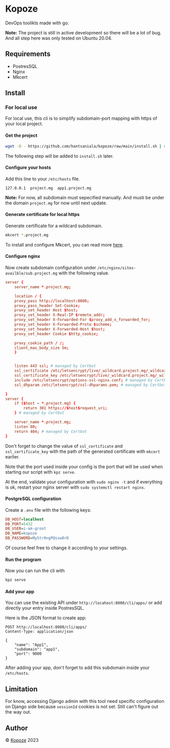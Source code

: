 # Kopoze

DevOps toolikts made with go.

**Note:** The project is still in active development so there will be a lot of bug. And all step here was only tested on Ubuntu 20.04.

## Requirements

- PostresSQL
- Nginx
- Mkcert

## Install

### For local use

For local use, this cli is to simplify subdomain-port mapping with https of your local project.

#### Get the project

```sh
wget -O - https://github.com/hantsaniala/kopoze/raw/main/install.sh | sudo bash
```

The following step will be added to `install.sh` later.

#### Configure your hosts

Add this line to your `/etc/hosts` file.

```text
127.0.0.1  project.mg  app1.project.mg
```

**Note:** For now, all subdomain must sepecified manually. And musti be under the domain `project.mg` for now until next update.

#### Generate certificate for local https

Generate certificate for a wildcard subdomain.

```sh
mkcert *.project.mg
```

To install and configure Mkcert, you can read more [here](https://www.howtoforge.com/how-to-create-locally-trusted-ssl-certificates-with-mkcert-on-ubuntu/).

#### Configure nginx

Now create subdomain configuration under `/etc/nginx/sites-availble/sub.project.mg` with the following value.

```conf
server {
    server_name *.project.mg;

    location / {
    proxy_pass http://localhost:8080;
    proxy_pass_header Set-Cookie;
    proxy_set_header Host $host;
    proxy_set_header X-Real-IP $remote_addr;
    proxy_set_header X-Forwarded-For $proxy_add_x_forwarded_for;
    proxy_set_header X-Forwarded-Proto $scheme;
    proxy_set_header X-Forwarded-Host $host;
    proxy_set_header Cookie $http_cookie;

    proxy_cookie_path / /;
    client_max_body_size 5m;
    }


    listen 443 ssl; # managed by Certbot
    ssl_certificate /etc/letsencrypt/live/_wildcard.project.mg/_wildcard.project.mg.pem; # managed by Certbot
    ssl_certificate_key /etc/letsencrypt/live/_wildcard.project.mg/_wildcard.project.mg-key.pem; # managed by Certbot
    include /etc/letsencrypt/options-ssl-nginx.conf; # managed by Certbot
    ssl_dhparam /etc/letsencrypt/ssl-dhparams.pem; # managed by Certbot

}
server {
    if ($host = *.project.mg) {
        return 301 https://$host$request_uri;
    } # managed by Certbot

    server_name *.project.mg;
    listen 80;
    return 404; # managed by Certbot
}
```

Don't forget to change the value of `ssl_certificate` and `ssl_certificate_key` with the path of the generated certificate with `mkcert` earlier.

Note that the port used inside your config is the port that will be used when starting our script with `kpz serve`.

At the end, validate your configuration with `sudo nginx -t` and if everything is ok, restart your nginx server with `sudo systemctl restart nginx`.

#### PostgreSQL configuration

Create a `.env` file with the following keys:

```ini
DB_HOST=localhost
DB_PORT=5432
DB_USER=i-am-groot
DB_NAME=kopoze
DB_PASSWORD=MyStr0ngP@ssw0rD
```

Of course feel free to change it according to your settings.

#### Run the program

Now you can run the cli with

```sh
kpz serve
```

#### Add your app

You can use the existing API under `http://locahost:8080/cli/apps/` or add directly your entry inside PostresSQL.

Here is the JSON format to create app:

```http
POST http://localhost:8080/cli/apps/
Content-Type: application/json

{
    "name": "App1",
    "subdomain": "app1",
    "port": 9000
}
```

After adding your app, don't forget to add this subdomain inside your `/etc/hosts`.

## Limitation

For know, accessing Django admin with this tool need specific configuration on Django side because `sessionId` cookies is not set. Still can't figure out the way out.

## Author

&copy; [Kopoze](https://t.me/hantsaniala3) 2023

